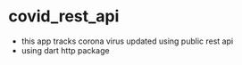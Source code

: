 # covid_rest_api
 + this app tracks corona virus updated using public rest api
 + using dart http package

